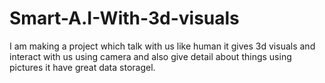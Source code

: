 # Smart-A.I-With-3d-visuals
I am making a project which talk with us like human it gives 3d visuals and interact with us using camera and also give detail about things using pictures it have great data storagel.

